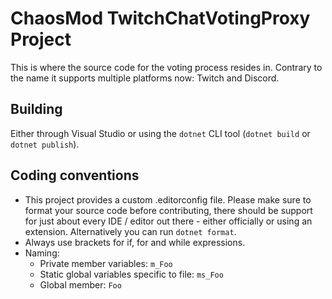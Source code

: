 # ChaosMod TwitchChatVotingProxy Project

This is where the source code for the voting process resides in. Contrary to the name it supports multiple platforms now: Twitch and Discord.

## Building

Either through Visual Studio or using the `dotnet` CLI tool (`dotnet build` or `dotnet publish`).

## Coding conventions

- This project provides a custom .editorconfig file. Please make sure to format your source code before contributing, there should be support for just about every IDE / editor out there - either officially or using an extension. Alternatively you can run `dotnet format`.
- Always use brackets for if, for and while expressions.
- Naming:
    - Private member variables: `m_Foo`
    - Static global variables specific to file: `ms_Foo`
    - Global member: `Foo`